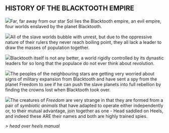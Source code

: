 ## HISTORY OF THE BLACKTOOTH EMPIRE

![](texture-crown)Far, far away from our star Sol lies the Blacktooth empire, an evil empire, four
worlds enslaved by the planet Blacktooth.

![](texture-animated-dalek?float-right)All of the slave worlds bubble with
unrest, but due to the oppressive nature of their rulers they never reach
boiling point, they all lack a leader to draw the masses of population together.

![](texture-animated-helicopterBug?float-right)Blacktooth itself is not any better, a world rigidly controlled by its dynastic
leaders for so long that the populace do not ever think about revolution.

![](texture-head.walking.right.2)The peoples of the neighbouring stars are getting very worried about signs of
military expansion from Blacktooth and have sent a spy from the planet Freedom
to see if he can push the slave planets into full rebellion by finding the
crowns lost when Blacktooth took over.

![](texture-heels.walking.right.2)The creatures of *Freedom* are very strange in that they are formed from a pair of
*symbiotic animals* that have adapted to operate either independently or, to their
mutual advantage, join together as one - Head saddled on Heels, and indeed these
ARE their names and both are highly trained spies.

*> head over heels manual*
